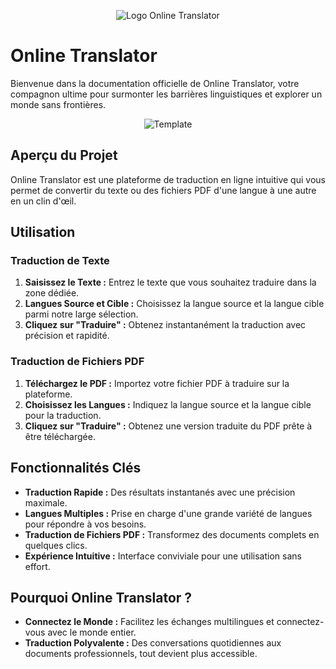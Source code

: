 <p align="center">
  <img src="https://online-translator.vercel.app/_next/image?url=%2F_next%2Fstatic%2Fmedia%2FlogoMax.00d32e45.png&w=256&q=75" alt="Logo Online Translator">
</p>


# Online Translator 
Bienvenue dans la documentation officielle de Online Translator, votre compagnon ultime pour surmonter les barrières linguistiques et explorer un monde sans frontières.

<p align="center">
  <img src="public/template-readme.png" alt="Template">
</p>

## Aperçu du Projet

Online Translator est une plateforme de traduction en ligne intuitive qui vous permet de convertir du texte ou des fichiers PDF d'une langue à une autre en un clin d'œil.

## Utilisation

### Traduction de Texte

1. **Saisissez le Texte :** Entrez le texte que vous souhaitez traduire dans la zone dédiée.
2. **Langues Source et Cible :** Choisissez la langue source et la langue cible parmi notre large sélection.
3. **Cliquez sur "Traduire" :** Obtenez instantanément la traduction avec précision et rapidité.

### Traduction de Fichiers PDF

1. **Téléchargez le PDF :** Importez votre fichier PDF à traduire sur la plateforme.
2. **Choisissez les Langues :** Indiquez la langue source et la langue cible pour la traduction.
3. **Cliquez sur "Traduire" :** Obtenez une version traduite du PDF prête à être téléchargée.

## Fonctionnalités Clés

- **Traduction Rapide :** Des résultats instantanés avec une précision maximale.
- **Langues Multiples :** Prise en charge d'une grande variété de langues pour répondre à vos besoins.
- **Traduction de Fichiers PDF :** Transformez des documents complets en quelques clics.
- **Expérience Intuitive :** Interface conviviale pour une utilisation sans effort.

## Pourquoi Online Translator ?

- **Connectez le Monde :** Facilitez les échanges multilingues et connectez-vous avec le monde entier.
- **Traduction Polyvalente :** Des conversations quotidiennes aux documents professionnels, tout devient plus accessible.

